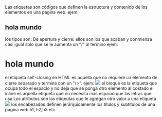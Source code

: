 Las etiquetas son códigos que definen la estructura y contenido de los elementos en una página web.
ejem:
<!--> <h2> hola mundo</h2>
los tipos son:
De apertura y cierre: ellos son los que acaban y conmienza casi igual solo que se le aumenta un "/" al termino 
ejem:
<h1> hola mundo</h1>
el etiqueta self-closing en HTML es aquella que no requiere un elemento de cierre separado y termina con un "/>".
ejem:
<img src= "imagenhola" alt=" " />
el bloque es la etiqueta que ocupa todo el espacio y no deja que se ponga otro elemento al costado
el inline es aquella etiqueta que no necesita mas espacio que las letras que usa
Los atributos son las etiqeutas que le agregan otro valor a una etiqueta <img src= "imagenhola" alt=" " />
los encabezados definen jerárquicamente los títulos y subtitulos de una página web
h1, h2,h3 etc
